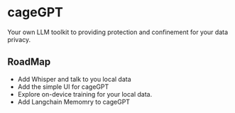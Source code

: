 # cageGPT

Your own LLM toolkit to providing protection and confinement for your data privacy.

## RoadMap

- Add Whisper and talk to you local data
- Add the simple UI for cageGPT
- Explore on-device training for your local data.
- Add Langchain Memomry to cageGPT
